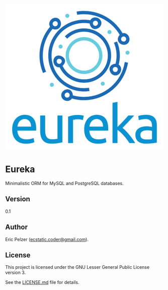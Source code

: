 ![](https://github.com/senselogic/EUREKA/blob/master/LOGO/eureka.png)

# Eureka

Minimalistic ORM for MySQL and PostgreSQL databases.

## Version

0.1

## Author

Eric Pelzer (ecstatic.coder@gmail.com).

## License

This project is licensed under the GNU Lesser General Public License version 3.

See the [LICENSE.md](LICENSE.md) file for details.
